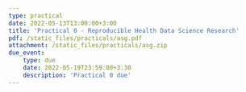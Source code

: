 ```yaml
---
type: practical
date: 2022-05-13T13:00:00+3:00
title: 'Practical 0 - Reproducible Health Data Science Research'
pdf: /static_files/practicals/asg.pdf
attachment: /static_files/practicals/asg.zip
due_event: 
    type: due
    date: 2022-05-19T23:59:00+3:30
    description: 'Practical 0 due'
---
```

